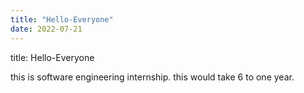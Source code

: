 ```yaml
---
title: "Hello-Everyone"
date: 2022-07-21
---
```


title: Hello-Everyone

this is software engineering internship.
this would take 6 to one year.


